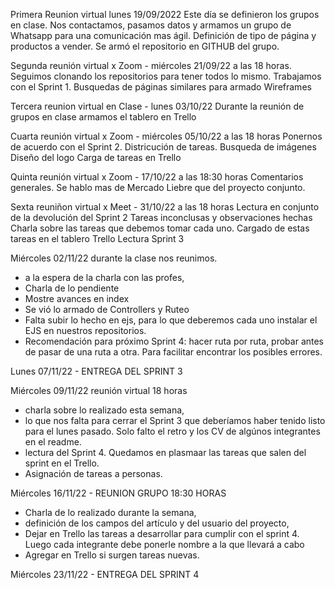 Primera Reunion virtual lunes 19/09/2022
Este día se definieron los grupos en clase.
Nos contactamos, pasamos datos y armamos un grupo de Whatsapp para una comunicación mas ágil.
Definición de tipo de página y productos a vender.
Se armó el repositorio en GITHUB del grupo.

Segunda reunión virtual x Zoom - miércoles 21/09/22 a las 18 horas.
Seguimos clonando los repositorios para tener todos lo mismo.
Trabajamos con el Sprint 1. 
Busquedas de páginas similares para armado Wireframes

Tercera reunion virtual en Clase - lunes 03/10/22
Durante la reunión de grupos en clase armamos el tablero en Trello

Cuarta reunión virtual x Zoom - miércoles 05/10/22 a las 18 horas
Ponernos de acuerdo con el Sprint 2. Districución de tareas. 
Busqueda de imágenes
Diseño del logo
Carga de tareas en Trello

Quinta reunión virtual x Zoom - 17/10/22 a las 18:30 horas
Comentarios generales. Se hablo mas de Mercado Liebre que del proyecto conjunto.

Sexta reuniñon virtual x Meet - 31/10/22 a las 18 horas
Lectura en conjunto de la devolución del Sprint 2
Tareas inconclusas y observaciones hechas
Charla sobre las tareas que debemos tomar cada uno.
Cargado de estas tareas en el tablero Trello
Lectura Sprint 3

Miércoles 02/11/22 durante la clase nos reunimos.
- a la espera de la charla con las profes,
- Charla de lo pendiente
- Mostre avances en index
- Se vió lo armado de Controllers y Ruteo
- Falta subir lo hecho en ejs, para lo que deberemos cada uno instalar el EJS en 
nuestros repositorios.
- Recomendación para próximo Sprint 4: hacer ruta por ruta, probar antes de pasar de una ruta a otra. Para facilitar encontrar los posibles errores.


Lunes 07/11/22 - ENTREGA DEL SPRINT 3


Miércoles 09/11/22 reunión virtual 18 horas
- charla sobre lo realizado esta semana,
- lo que nos falta para cerrar el Sprint 3 que deberíamos haber tenido listo para el lunes pasado. Solo falto el retro y los CV de algúnos integrantes en el readme.
- lectura del Sprint 4. Quedamos en plasmaar las tareas que salen del sprint en el Trello. 
- Asignación de tareas a personas.


Miércoles 16/11/22 - REUNION GRUPO 18:30 HORAS
- Charla de lo realizado durante la semana,
- definición de los campos del artículo y del usuario del proyecto,
- Dejar en Trello las tareas a desarrollar para cumplir con el sprint 4. Luego cada integrante debe ponerle nombre a la que llevará a cabo
- Agregar en Trello si surgen tareas nuevas.

Miércoles 23/11/22 - ENTREGA DEL SPRINT 4